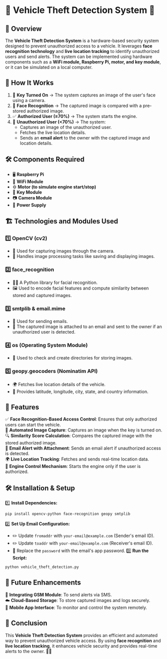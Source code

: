 # 🚗 Vehicle Theft Detection System 🔐

## 📌 Overview
The **Vehicle Theft Detection System** is a hardware-based security system designed to prevent unauthorized access to a vehicle. It leverages **face recognition technology** and **live location tracking** to identify unauthorized users and send alerts. The system can be implemented using hardware components such as a **WiFi module, Raspberry Pi, motor, and key module**, or it can be simulated on a local computer.

## 🎯 How It Works
1. 🔑 **Key Turned On** → The system captures an image of the user's face using a camera.
2. 📸 **Face Recognition** → The captured image is compared with a pre-stored authorized image.
3. ✅ **Authorized User (≥70%)** → The system starts the engine.
4. 🚨 **Unauthorized User (<70%)** → The system:
   - Captures an image of the unauthorized user.
   - Fetches the live location details.
   - Sends an **email alert** to the owner with the captured image and location details.

## 🛠️ Components Required
- 🖥️ **Raspberry Pi**
- 📶 **WiFi Module**
- ⚙️ **Motor (to simulate engine start/stop)**
- 🔑 **Key Module**
- 📷 **Camera Module**
- 🔋 **Power Supply**

## 🏗️ Technologies and Modules Used
### 1️⃣ **OpenCV (cv2)**
   - 🎥 Used for capturing images through the camera.
   - 📁 Handles image processing tasks like saving and displaying images.

### 2️⃣ **face_recognition**
   - 🧑‍💻 A Python library for facial recognition.
   - 🖼️ Used to encode facial features and compute similarity between stored and captured images.

### 3️⃣ **smtplib & email.mime**
   - 📩 Used for sending emails.
   - 📎 The captured image is attached to an email and sent to the owner if an unauthorized user is detected.

### 4️⃣ **os (Operating System Module)**
   - 📂 Used to check and create directories for storing images.

### 5️⃣ **geopy.geocoders (Nominatim API)**
   - 🌍 Fetches live location details of the vehicle.
   - 📌 Provides latitude, longitude, city, state, and country information.

## 🚀 Features
✅ **Face Recognition-Based Access Control**: Ensures that only authorized users can start the vehicle.  
📸 **Automated Image Capture**: Captures an image when the key is turned on.  
🔍 **Similarity Score Calculation**: Compares the captured image with the stored authorized image.  
📩 **Email Alert with Attachment**: Sends an email alert if unauthorized access is detected.  
🌍 **Live Location Tracking**: Fetches and sends real-time location data.  
🚗 **Engine Control Mechanism**: Starts the engine only if the user is authorized.  

## 🛠️ Installation & Setup
1️⃣ **Install Dependencies:**
   ```bash
   pip install opencv-python face-recognition geopy smtplib
   ```
2️⃣ **Set Up Email Configuration:**
   - ✏️ Update `fromaddr` with `your-email@example.com` (Sender's email ID).
   - ✏️ Update `toaddr` with `your-email@example.com` (Receiver's email ID).
   - 🔑 Replace the `password` with the email's app password.
3️⃣ **Run the Script:**
   ```bash
   python vehicle_theft_detection.py
   ```

## 🔮 Future Enhancements
🚀 **Integrating GSM Module**: To send alerts via SMS.  
☁️ **Cloud-Based Storage**: To store captured images and logs securely.  
📱 **Mobile App Interface**: To monitor and control the system remotely.  

## 🏁 Conclusion
This **Vehicle Theft Detection System** provides an efficient and automated way to prevent unauthorized vehicle access. By using **face recognition** and **live location tracking**, it enhances vehicle security and provides real-time alerts to the owner. 🚗🔐

